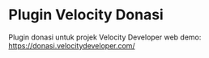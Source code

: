 # Plugin Velocity Donasi

Plugin donasi untuk projek Velocity Developer
web demo: https://donasi.velocitydeveloper.com/
